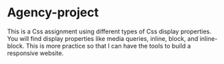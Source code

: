 # Agency-project
This is a Css assignment using different types of Css display properties. You will find display properties like  media queries, inline, block, and inline-block. This is more practice so that I can have the tools to build a responsive website.
